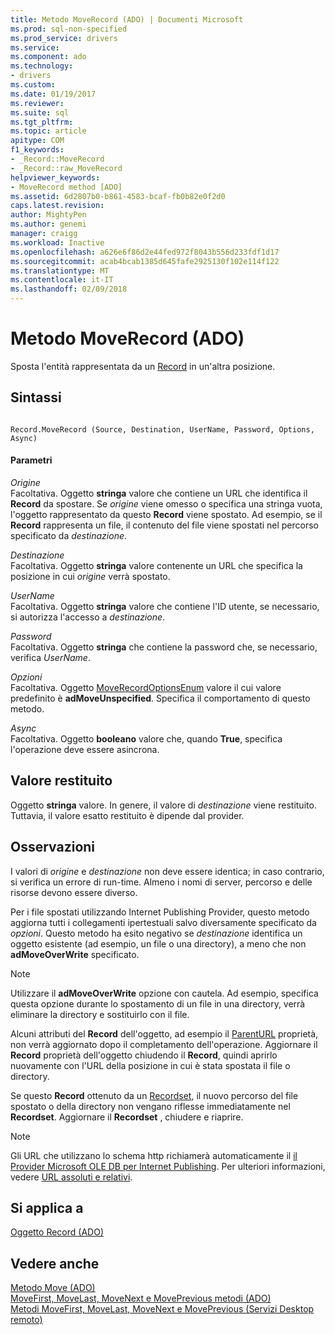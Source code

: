 ```yaml
---
title: Metodo MoveRecord (ADO) | Documenti Microsoft
ms.prod: sql-non-specified
ms.prod_service: drivers
ms.service: 
ms.component: ado
ms.technology:
- drivers
ms.custom: 
ms.date: 01/19/2017
ms.reviewer: 
ms.suite: sql
ms.tgt_pltfrm: 
ms.topic: article
apitype: COM
f1_keywords:
- _Record::MoveRecord
- _Record::raw_MoveRecord
helpviewer_keywords:
- MoveRecord method [ADO]
ms.assetid: 6d2807b0-b861-4583-bcaf-fb0b82e0f2d0
caps.latest.revision: 
author: MightyPen
ms.author: genemi
manager: craigg
ms.workload: Inactive
ms.openlocfilehash: a626e6f86d2e44fed972f8043b556d233fdf1d17
ms.sourcegitcommit: acab4bcab1385d645fafe2925130f102e114f122
ms.translationtype: MT
ms.contentlocale: it-IT
ms.lasthandoff: 02/09/2018
---
```

# <a name="moverecord-method-ado"></a>Metodo MoveRecord (ADO)
Sposta l'entità rappresentata da un [Record](../../../ado/reference/ado-api/record-object-ado.md) in un'altra posizione.  
  
## <a name="syntax"></a>Sintassi  
  
```  
  
Record.MoveRecord (Source, Destination, UserName, Password, Options, Async)  
```  
  
#### <a name="parameters"></a>Parametri  
 *Origine*  
 Facoltativa. Oggetto **stringa** valore che contiene un URL che identifica il **Record** da spostare. Se *origine* viene omesso o specifica una stringa vuota, l'oggetto rappresentato da questo **Record** viene spostato. Ad esempio, se il **Record** rappresenta un file, il contenuto del file viene spostati nel percorso specificato da *destinazione*.  
  
 *Destinazione*  
 Facoltativa. Oggetto **stringa** valore contenente un URL che specifica la posizione in cui *origine* verrà spostato.  
  
 *UserName*  
 Facoltativa. Oggetto **stringa** valore che contiene l'ID utente, se necessario, si autorizza l'accesso a *destinazione*.  
  
 *Password*  
 Facoltativa. Oggetto **stringa** che contiene la password che, se necessario, verifica *UserName*.  
  
 *Opzioni*  
 Facoltativa. Oggetto [MoveRecordOptionsEnum](../../../ado/reference/ado-api/moverecordoptionsenum.md) valore il cui valore predefinito è **adMoveUnspecified**. Specifica il comportamento di questo metodo.  
  
 *Async*  
 Facoltativa. Oggetto **booleano** valore che, quando **True**, specifica l'operazione deve essere asincrona.  
  
## <a name="return-value"></a>Valore restituito  
 Oggetto **stringa** valore. In genere, il valore di *destinazione* viene restituito. Tuttavia, il valore esatto restituito è dipende dal provider.  
  
## <a name="remarks"></a>Osservazioni  
 I valori di *origine* e *destinazione* non deve essere identica; in caso contrario, si verifica un errore di run-time. Almeno i nomi di server, percorso e delle risorse devono essere diverso.  
  
 Per i file spostati utilizzando Internet Publishing Provider, questo metodo aggiorna tutti i collegamenti ipertestuali salvo diversamente specificato da *opzioni*. Questo metodo ha esito negativo se *destinazione* identifica un oggetto esistente (ad esempio, un file o una directory), a meno che non **adMoveOverWrite** specificato.  
  
> [!NOTE]
>  Utilizzare il **adMoveOverWrite** opzione con cautela. Ad esempio, specifica questa opzione durante lo spostamento di un file in una directory, verrà eliminare la directory e sostituirlo con il file.  
  
 Alcuni attributi del **Record** dell'oggetto, ad esempio il [ParentURL](../../../ado/reference/ado-api/parenturl-property-ado.md) proprietà, non verrà aggiornato dopo il completamento dell'operazione. Aggiornare il **Record** proprietà dell'oggetto chiudendo il **Record**, quindi aprirlo nuovamente con l'URL della posizione in cui è stata spostata il file o directory.  
  
 Se questo **Record** ottenuto da un [Recordset](../../../ado/reference/ado-api/recordset-object-ado.md), il nuovo percorso del file spostato o della directory non vengano riflesse immediatamente nel **Recordset**. Aggiornare il **Recordset** , chiudere e riaprire.  
  
> [!NOTE]
>  Gli URL che utilizzano lo schema http richiamerà automaticamente il [il Provider Microsoft OLE DB per Internet Publishing](../../../ado/guide/appendixes/microsoft-ole-db-provider-for-internet-publishing.md). Per ulteriori informazioni, vedere [URL assoluti e relativi](../../../ado/guide/data/absolute-and-relative-urls.md).  
  
## <a name="applies-to"></a>Si applica a  
 [Oggetto Record (ADO)](../../../ado/reference/ado-api/record-object-ado.md)  
  
## <a name="see-also"></a>Vedere anche  
 [Metodo Move (ADO)](../../../ado/reference/ado-api/move-method-ado.md)   
 [MoveFirst, MoveLast, MoveNext e MovePrevious metodi (ADO)](../../../ado/reference/ado-api/movefirst-movelast-movenext-and-moveprevious-methods-ado.md)   
 [Metodi MoveFirst, MoveLast, MoveNext e MovePrevious (Servizi Desktop remoto)](../../../ado/reference/rds-api/movefirst-movelast-movenext-and-moveprevious-methods-rds.md)
